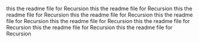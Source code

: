 this the readme file for Recursion
this the readme file for Recursion
this the readme file for Recursion
this the readme file for Recursion
this the readme file for Recursion
this the readme file for Recursion
this the readme file for Recursion
this the readme file for Recursion
this the readme file for Recursion
